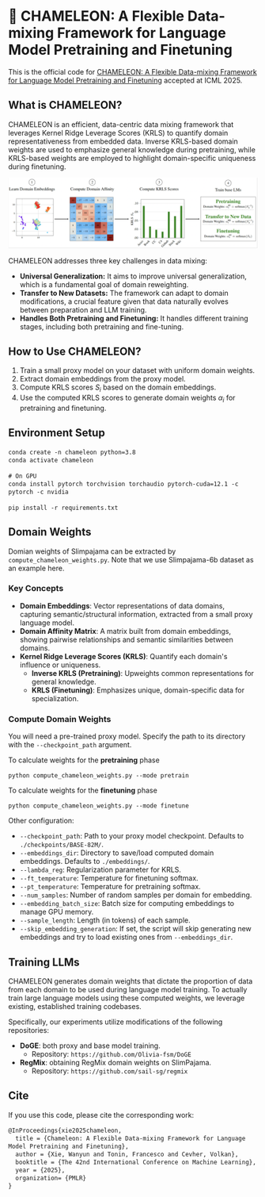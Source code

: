 # 🦎 CHAMELEON: A Flexible Data-mixing Framework for Language Model Pretraining and Finetuning

This is the official code for [CHAMELEON: A Flexible Data-mixing Framework for Language Model Pretraining and Finetuning]() accepted at ICML 2025.

## What is CHAMELEON?

CHAMELEON is an efficient, data-centric data mixing framework that leverages Kernel Ridge Leverage Scores (KRLS) to quantify domain representativeness from embedded data. Inverse KRLS-based domain weights are used to emphasize general knowledge during pretraining, while KRLS-based weights are employed to highlight domain-specific uniqueness during finetuning.

<img src="./pipeline.png">


CHAMELEON addresses three key challenges in data mixing:
- **Universal Generalization:** It aims to improve universal generalization, which is a fundamental goal of domain reweighting.
- **Transfer to New Datasets:** The framework can adapt to domain modifications, a crucial feature given that data naturally evolves between preparation and LLM training.
- **Handles Both Pretraining and Finetuning:** It handles different training stages, including both pretraining and fine-tuning.

## How to Use CHAMELEON?

1. Train a small proxy model on your dataset with uniform domain weights.
2. Extract domain embeddings from the proxy model.
3. Compute KRLS scores $S_i$ based on the domain embeddings.
4. Use the computed KRLS scores to generate domain weights $\alpha_i$ for pretraining and finetuning.

## Environment Setup
```
conda create -n chameleon python=3.8
conda activate chameleon

# On GPU
conda install pytorch torchvision torchaudio pytorch-cuda=12.1 -c pytorch -c nvidia

pip install -r requirements.txt
```

## Domain Weights

Domian weights of Slimpajama can be extracted by `compute_chameleon_weights.py`. Note that we use Slimpajama-6b dataset as an example here.

### Key Concepts

* **Domain Embeddings**: Vector representations of data domains, capturing semantic/structural information, extracted from a small proxy language model.
* **Domain Affinity Matrix**: A matrix built from domain embeddings, showing pairwise relationships and semantic similarities between domains.
* **Kernel Ridge Leverage Scores (KRLS)**: Quantify each domain's influence or uniqueness.
    * **Inverse KRLS (Pretraining)**: Upweights common representations for general knowledge.
    * **KRLS (Finetuning)**: Emphasizes unique, domain-specific data for specialization.


### Compute Domain Weights
You will need a pre-trained proxy model. Specify the path to its directory with the `--checkpoint_path` argument.

To calculate weights for the **pretraining** phase
```
python compute_chameleon_weights.py --mode pretrain
```

To calculate weights for the **finetuning** phase

```
python compute_chameleon_weights.py --mode finetune
```

Other configuration:

- `--checkpoint_path`: Path to your proxy model checkpoint. Defaults to `./checkpoints/BASE-82M/`.
- `--embeddings_dir`: Directory to save/load computed domain embeddings. Defaults to `./embeddings/`.
- `--lambda_reg`: Regularization parameter for KRLS.
- `--ft_temperature`: Temperature for finetuning softmax.
- `--pt_temperature`: Temperature for pretraining softmax.
- `--num_samples`: Number of random samples per domain for embedding.
- `--embedding_batch_size`: Batch size for computing embeddings to manage GPU memory.
- `--sample_length`: Length (in tokens) of each sample.
- `--skip_embedding_generation`: If set, the script will skip generating new embeddings and try to load existing ones from `--embeddings_dir`.



## Training LLMs

CHAMELEON generates domain weights that dictate the proportion of data from each domain to be used during language model training. To actually train large language models using these computed weights, we leverage existing, established training codebases.

Specifically, our experiments utilize modifications of the following repositories:

* **DoGE**: both proxy and base model training.
    * Repository: `https://github.com/Olivia-fsm/DoGE`
* **RegMix**: obtaining RegMix domain weights on SlimPajama.
    * Repository: `https://github.com/sail-sg/regmix`

## Cite
If you use this code, please cite the corresponding work:

```
@InProceedings{xie2025chameleon,
  title = {Chameleon: A Flexible Data-mixing Framework for Language Model Pretraining and Finetuning},
  author = {Xie, Wanyun and Tonin, Francesco and Cevher, Volkan},
  booktitle = {The 42nd International Conference on Machine Learning},
  year = {2025},
  organization= {PMLR}
}
```